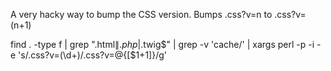 A very hacky way to bump the CSS version. Bumps .css?v=n to .css?v=(n+1)

find . -type f | grep ".html$\|.php$\|.twig$" | grep -v 'cache/' | xargs perl -p -i -e 's/\.css\?v=(\d+)/\.css?v=@{[$1+1]}/g'

